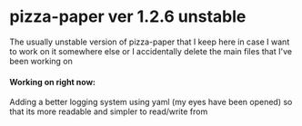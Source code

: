 # pizza-paper ver 1.2.6 unstable
The usually unstable version of pizza-paper that I keep here in case I want to work on it somewhere else or I accidentally delete the main files that I've been working on

#### Working on right now:
Adding a better logging system using yaml (my eyes have been opened) so that its more readable and simpler to read/write from
